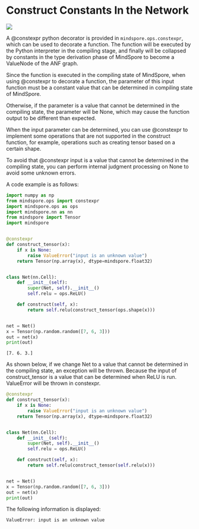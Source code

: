 # Construct Constants In the Network

<a href="https://gitee.com/mindspore/docs/blob/r1.11/tutorials/experts/source_en/network/constexpr.md" target="_blank"><img src="https://mindspore-website.obs.cn-north-4.myhuaweicloud.com/website-images/r1.11/resource/_static/logo_source_en.png"></a>

A @constexpr python decorator is provided in `mindspore.ops.constexpr`, which can be used to decorate a function. The
function will be executed by the Python interpreter in the compiling stage, and finally will be collapsed by constants in the type derivation phase of MindSpore to become a ValueNode of the ANF graph.

Since the function is executed in the compiling state of MindSpore, when using @constexpr to decorate a function, the
parameter of this input function must be a constant value that can be determined in compiling state of MindSpore.

Otherwise, if the parameter is a value that cannot be determined in the compiling state, the parameter will be None, which may cause the function output to be different than expected.

When the input parameter can be determined, you can use @constexpr to implement some operations that are not supported in the construct function, for example, operations such as creating tensor based on a certain shape.

To avoid that @constexpr input is a value that cannot be determined in the compiling state, you can perform internal judgment processing on None to avoid some unknown errors.

A code example is as follows:

```python
import numpy as np
from mindspore.ops import constexpr
import mindspore.ops as ops
import mindspore.nn as nn
from mindspore import Tensor
import mindspore


@constexpr
def construct_tensor(x):
    if x is None:
        raise ValueError("input is an unknown value")
    return Tensor(np.array(x), dtype=mindspore.float32)


class Net(nn.Cell):
    def __init__(self):
        super(Net, self).__init__()
        self.relu = ops.ReLU()

    def construct(self, x):
        return self.relu(construct_tensor(ops.shape(x)))


net = Net()
x = Tensor(np.random.random([7, 6, 3]))
out = net(x)
print(out)
```

```text
[7. 6. 3.]
```

As shown below, if we change Net to a value that cannot be determined in the compiling state, an exception will be thrown. Because the input of construct_tensor is a value that can be determined when ReLU is run. ValueError will be thrown in constexpr.

```python
@constexpr
def construct_tensor(x):
    if x is None:
        raise ValueError("input is an unknown value")
    return Tensor(np.array(x), dtype=mindspore.float32)


class Net(nn.Cell):
    def __init__(self):
        super(Net, self).__init__()
        self.relu = ops.ReLU()

    def construct(self, x):
        return self.relu(construct_tensor(self.relu(x)))


net = Net()
x = Tensor(np.random.random([7, 6, 3]))
out = net(x)
print(out)
```

The following information is displayed:

```text
ValueError: input is an unknown value
```
